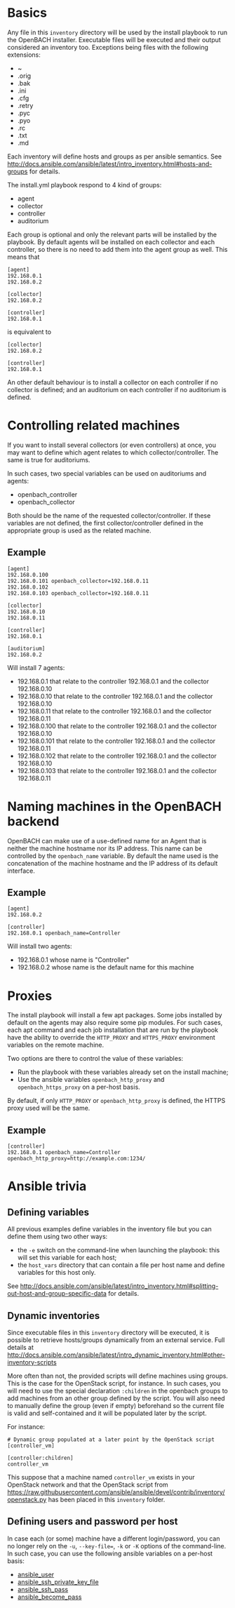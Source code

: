 Basics
======

Any file in this `inventory` directory will be used by the install playbook
to run the OpenBACH installer. Executable files will be executed and their
output considered an inventory too. Exceptions being files with the following
extensions:

 * ~
 * .orig
 * .bak
 * .ini
 * .cfg
 * .retry
 * .pyc
 * .pyo
 * .rc
 * .txt
 * .md

Each inventory will define hosts and groups as per ansible semantics. See
http://docs.ansible.com/ansible/latest/intro_inventory.html#hosts-and-groups
for details.

The install.yml playbook respond to 4 kind of groups:

 * agent
 * collector
 * controller
 * auditorium

Each group is optional and only the relevant parts will be installed
by the playbook. By default agents will be installed on each collector
and each controller, so there is no need to add them into the agent
group as well. This means that

```
[agent]
192.168.0.1
192.168.0.2

[collector]
192.168.0.2

[controller]
192.168.0.1
```

is equivalent to

```
[collector]
192.168.0.2

[controller]
192.168.0.1
```

An other default behaviour is to install a collector on each controller
if no collector is defined; and an auditorium on each controller if no
auditorium is defined.

Controlling related machines
============================

If you want to install several collectors (or even controllers) at once, you
may want to define which agent relates to which collector/controller. The same
is true for auditoriums.

In such cases, two special variables can be used on auditoriums and agents:

 * openbach_controller
 * openbach_collector

Both should be the name of the requested collector/controller. If these variables
are not defined, the first collector/controller defined in the appropriate group
is used as the related machine.

Example
-------

```
[agent]
192.168.0.100
192.168.0.101 openbach_collector=192.168.0.11
192.168.0.102
192.168.0.103 openbach_collector=192.168.0.11

[collector]
192.168.0.10
192.168.0.11

[controller]
192.168.0.1

[auditorium]
192.168.0.2
```

Will install 7 agents:

 * 192.168.0.1 that relate to the controller 192.168.0.1 and the collector 192.168.0.10
 * 192.168.0.10 that relate to the controller 192.168.0.1 and the collector 192.168.0.10
 * 192.168.0.11 that relate to the controller 192.168.0.1 and the collector 192.168.0.11
 * 192.168.0.100 that relate to the controller 192.168.0.1 and the collector 192.168.0.10
 * 192.168.0.101 that relate to the controller 192.168.0.1 and the collector 192.168.0.11
 * 192.168.0.102 that relate to the controller 192.168.0.1 and the collector 192.168.0.10
 * 192.168.0.103 that relate to the controller 192.168.0.1 and the collector 192.168.0.11

Naming machines in the OpenBACH backend
=======================================

OpenBACH can make use of a use-defined name for an Agent that is neither the
machine hostname nor its IP address. This name can be controlled by the
`openbach_name` variable. By default the name used is the concatenation of
the machine hostname and the IP address of its default interface.

Example
-------

```
[agent]
192.168.0.2

[controller]
192.168.0.1 openbach_name=Controller
```

Will install two agents:

 * 192.168.0.1 whose name is "Controller"
 * 192.168.0.2 whose name is the default name for this machine

Proxies
=======

The install playbook will install a few apt packages. Some jobs installed by
default on the agents may also require some pip modules. For such cases, each
apt command and each job installation that are run by the playbook have the
ability to override the `HTTP_PROXY` and `HTTPS_PROXY` environment variables
on the remote machine.

Two options are there to control the value of these variables:

 * Run the playbook with these variables already set on the install machine;
 * Use the ansible variables `openbach_http_proxy` and `openbach_https_proxy`
   on a per-host basis.

By default, if only `HTTP_PROXY` or `openbach_http_proxy` is defined, the
HTTPS proxy used will be the same.

Example
-------

```
[controller]
192.168.0.1 openbach_name=Controller openbach_http_proxy=http://example.com:1234/
```

Ansible trivia
==============

Defining variables
------------------

All previous examples define variables in the inventory file but you can
define them using two other ways:

 * the `-e` switch on the command-line when launching the playbook: this will
   set this variable for each host;
 * the `host_vars` directory that can contain a file per host name and define
   variables for this host only.

See http://docs.ansible.com/ansible/latest/intro_inventory.html#splitting-out-host-and-group-specific-data
for details.

Dynamic inventories
-------------------

Since executable files in this `inventory` directory will be executed, it is
possible to retrieve hosts/groups dynamically from an external service. Full
details at http://docs.ansible.com/ansible/latest/intro_dynamic_inventory.html#other-inventory-scripts

More often than not, the provided scripts will define machines using groups.
This is the case for the OpenStack script, for instance. In such cases,
you will need to use the special declaration `:children` in the openbach
groups to add machines from an other group defined by the script. You will
also need to manually define the group (even if empty) beforehand so the
current file is valid and self-contained and it will be populated later
by the script.

For instance:

```
# Dynamic group populated at a later point by the OpenStack script
[controller_vm]

[controller:children]
controller_vm
```

This suppose that a machine named `controller_vm` exists in your OpenStack
network and that the OpenStack script from
https://raw.githubusercontent.com/ansible/ansible/devel/contrib/inventory/openstack.py
has been placed in this `inventory` folder.

Defining users and password per host
------------------------------------

In case each (or some) machine have a different login/password, you can no
longer rely on the `-u`, `--key-file=`, `-k` or `-K` options of the
command-line. In such case, you can use the following ansible variables
on a per-host basis:

 * [ansible_user](http://docs.ansible.com/ansible/latest/intro_inventory.html#list-of-behavioral-inventory-parameters)
 * [ansible_ssh_private_key_file](http://docs.ansible.com/ansible/latest/intro_inventory.html#list-of-behavioral-inventory-parameters)
 * [ansible_ssh_pass](http://docs.ansible.com/ansible/latest/intro_inventory.html#list-of-behavioral-inventory-parameters)
 * [ansible_become_pass](http://docs.ansible.com/ansible/latest/become.html#connection-variables)
